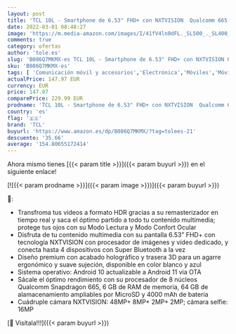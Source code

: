 ```yaml
---
layout: post
title: 'TCL 10L - Smartphone de 6.53" FHD+ con NXTVISION  Qualcomm 665 4G  6GB/64GB Ampliable MicroSD  Cámaras de 48MP+8MP+2MP+2MP  Batería 4000mAh  Android 10 actualizable  Color Blanco'
date: 2022-03-01 08:48:27
image: 'https://m.media-amazon.com/images/I/41fV4ln0dFL._SL500_._SL400_.jpg'
comments: true
category: ofertas
author: 'tole.es'
slug: 'B086Q7MKMX-es TCL 10L - Smartphone de 6.53" FHD+ con NXTVISION Qualcomm...'
sku: 'B086Q7MKMX-es'
tags: [ 'Comunicación móvil y accesorios','Electrónica','Móviles','Móviles y smartphones libres','android','tcl', ]
actualPrice: 147.97 EUR
currency: EUR
price: 147.97
comparePrice: 229.99 EUR
prodname: 'TCL 10L - Smartphone de 6.53" FHD+ con NXTVISION  Qualcomm 665 4G  6GB/64GB Ampliable MicroSD  Cámaras de 48MP+8MP+2MP+2MP  Batería 4000mAh  Android 10 actualizable  Color Blanco'
country: 'es'
flag: '🇪🇸'
brand: 'TCL'
buyurl: 'https://www.amazon.es/dp/B086Q7MKMX/?tag=tolees-21'
descuento: '35.66'
average: '154.80655172414'
---
```


Ahora mismo tienes [{{< param title >}}]({{< param buyurl >}}) en el siguiente enlace!

[![{{< param prodname >}}]({{< param image >}})]({{< param buyurl >}})

🔎:

- Transfroma tus videos a formato HDR gracias a su remasterizador en tiempo real y saca el óptimo partido a todo tu contenido multimedia; protege tus ojos con su Modo Lectura y Modo Confort Ocular
- Disfruta de tu contenido multimedia con su pantalla 6.53” FHD+ con tecnología NXTVISION con procesador de imágenes y vídeo dedicado, y conecta hasta 4 dispositivos con Super Bluetooth a la vez
- Diseño premium con acabado holográfico y trasera 3D para un agarre ergonómico y suave sujeción, disponible en color blanco y azul
- Sistema operativo: Android 10 actualizable a Android 11 via OTA
- Sácale el óptimo rendimiento con su procesador de 8 núcleos Qualcomm Snapdragon 665, 6 GB de RAM de memoria, 64 GB de alamacenamiento ampliables por MicroSD y 4000 mAh de batería
- Cuádruple cámara NXTVISION: 48MP+ 8MP+ 2MP+ 2MP; cámara selfie: 16MP

[🛒 Visítala!!!]({{< param buyurl >}})
